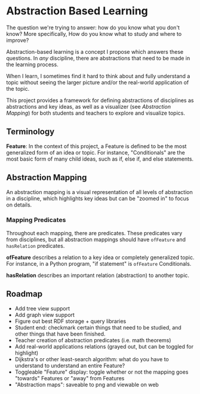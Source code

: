 # Abstraction Based Learning

The question we're trying to answer: how do you know what you don't know?
More specifically, How do you know what to study and where to improve?

Abstraction-based learning is a concept I propose which answers these
questions. In *any* discipline, there are abstractions that need to be
made in the learning process.

When I learn, I sometimes find it hard to think about and fully
understand a topic without seeing the larger picture and/or the 
real-world application of the topic.

This project provides a framework for defining abstractions
of disciplines as abstractions and key ideas, as well
as a visualizer (see *Abstraction Mapping*) for both students 
and teachers to explore and visualize topics.

## Terminology

**Feature**: In the context of this project, a Feature is defined
to be the most generalized form of an idea or topic. For instance,
"Conditionals" are the most basic form of many child ideas, such
as if, else if, and else statements.

## Abstraction Mapping

An abstraction mapping is a visual representation of all
levels of abstraction in a discipline, which highlights key ideas
but can be "zoomed in" to focus on details.

### Mapping Predicates

Throughout each mapping, there are predicates. These
predicates vary from disciplines, but all abstraction mappings
should have `ofFeature` and `hasRelation` predicates.

**ofFeature** describes a relation to a key idea or completely
generalized topic. For instance, in a Python program, "if statement"
is `ofFeature` Conditionals.

**hasRelation** describes an important relation (abstraction) to
another topic.

## Roadmap
- Add tree view support
- Add graph view support
- Figure out best RDF storage + query libraries
- Student end: checkmark certain things that need to be studied, and other things that have been finished.
- Teacher creation of abstraction predicates (i.e. math theorems)
- Add real-world applications relations (grayed out, but can be toggled for highlight)
- Dijkstra's or other least-search algorithm: what do you have to understand to understand an entire Feature?
- Toggleable "Feature" display: toggle whether or not the mapping goes "towards" Features or "away" from Features
- "Abstraction maps": saveable to png and viewable on web
